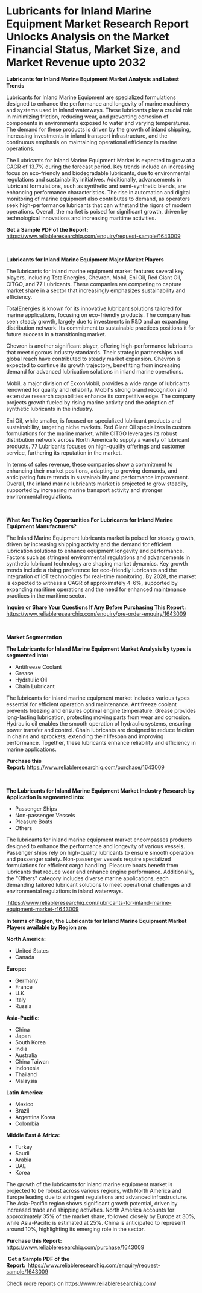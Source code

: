 <p><h1>Lubricants for Inland Marine Equipment Market Research Report Unlocks Analysis on the Market Financial Status, Market Size, and Market Revenue upto 2032</h1></p><p><strong>Lubricants for Inland Marine Equipment Market Analysis and Latest Trends</strong></p>
<p><p>Lubricants for Inland Marine Equipment are specialized formulations designed to enhance the performance and longevity of marine machinery and systems used in inland waterways. These lubricants play a crucial role in minimizing friction, reducing wear, and preventing corrosion of components in environments exposed to water and varying temperatures. The demand for these products is driven by the growth of inland shipping, increasing investments in inland transport infrastructure, and the continuous emphasis on maintaining operational efficiency in marine operations.</p><p>The Lubricants for Inland Marine Equipment Market is expected to grow at a CAGR of 13.7% during the forecast period. Key trends include an increasing focus on eco-friendly and biodegradable lubricants, due to environmental regulations and sustainability initiatives. Additionally, advancements in lubricant formulations, such as synthetic and semi-synthetic blends, are enhancing performance characteristics. The rise in automation and digital monitoring of marine equipment also contributes to demand, as operators seek high-performance lubricants that can withstand the rigors of modern operations. Overall, the market is poised for significant growth, driven by technological innovations and increasing maritime activities.</p></p>
<p><strong>Get a Sample PDF of the Report:&nbsp;</strong> <a href="https://www.reliableresearchiq.com/enquiry/request-sample/1643009?utm_campaign=1870&utm_medium=2&utm_source=Github&utm_content=ia&utm_term=12012025&utm_id=lubricants-for-inland-marine-equipment">https://www.reliableresearchiq.com/enquiry/request-sample/1643009</a></p>
<p>&nbsp;</p>
<p><strong>Lubricants for Inland Marine Equipment Major Market Players</strong></p>
<p><p>The lubricants for inland marine equipment market features several key players, including TotalEnergies, Chevron, Mobil, Eni Oil, Red Giant Oil, CITGO, and 77 Lubricants. These companies are competing to capture market share in a sector that increasingly emphasizes sustainability and efficiency.</p><p>TotalEnergies is known for its innovative lubricant solutions tailored for marine applications, focusing on eco-friendly products. The company has seen steady growth, largely due to investments in R&D and an expanding distribution network. Its commitment to sustainable practices positions it for future success in a transitioning market.</p><p>Chevron is another significant player, offering high-performance lubricants that meet rigorous industry standards. Their strategic partnerships and global reach have contributed to steady market expansion. Chevron is expected to continue its growth trajectory, benefitting from increasing demand for advanced lubrication solutions in inland marine operations.</p><p>Mobil, a major division of ExxonMobil, provides a wide range of lubricants renowned for quality and reliability. Mobil's strong brand recognition and extensive research capabilities enhance its competitive edge. The company projects growth fueled by rising marine activity and the adoption of synthetic lubricants in the industry.</p><p>Eni Oil, while smaller, is focused on specialized lubricant products and sustainability, targeting niche markets. Red Giant Oil specializes in custom formulations for the marine market, while CITGO leverages its robust distribution network across North America to supply a variety of lubricant products. 77 Lubricants focuses on high-quality offerings and customer service, furthering its reputation in the market.</p><p>In terms of sales revenue, these companies show a commitment to enhancing their market positions, adapting to growing demands, and anticipating future trends in sustainability and performance improvement. Overall, the inland marine lubricants market is projected to grow steadily, supported by increasing marine transport activity and stronger environmental regulations.</p></p>
<p>&nbsp;</p>
<p><strong>What Are The Key Opportunities For Lubricants for Inland Marine Equipment Manufacturers?</strong></p>
<p><p>The Inland Marine Equipment lubricants market is poised for steady growth, driven by increasing shipping activity and the demand for efficient lubrication solutions to enhance equipment longevity and performance. Factors such as stringent environmental regulations and advancements in synthetic lubricant technology are shaping market dynamics. Key growth trends include a rising preference for eco-friendly lubricants and the integration of IoT technologies for real-time monitoring. By 2028, the market is expected to witness a CAGR of approximately 4-6%, supported by expanding maritime operations and the need for enhanced maintenance practices in the maritime sector.</p></p>
<p><strong>Inquire or Share Your Questions If Any Before Purchasing This Report:</strong> <a href="https://www.reliableresearchiq.com/enquiry/pre-order-enquiry/1643009?utm_campaign=1870&utm_medium=2&utm_source=Github&utm_content=ia&utm_term=12012025&utm_id=lubricants-for-inland-marine-equipment">https://www.reliableresearchiq.com/enquiry/pre-order-enquiry/1643009</a></p>
<p>&nbsp;</p>
<p><strong>Market Segmentation</strong></p>
<p><strong>The Lubricants for Inland Marine Equipment Market Analysis by types is segmented into:</strong></p>
<p><ul><li>Antifreeze Coolant</li><li>Grease</li><li>Hydraulic Oil</li><li>Chain Lubricant</li></ul></p>
<p><p>The lubricants for inland marine equipment market includes various types essential for efficient operation and maintenance. Antifreeze coolant prevents freezing and ensures optimal engine temperature. Grease provides long-lasting lubrication, protecting moving parts from wear and corrosion. Hydraulic oil enables the smooth operation of hydraulic systems, ensuring power transfer and control. Chain lubricants are designed to reduce friction in chains and sprockets, extending their lifespan and improving performance. Together, these lubricants enhance reliability and efficiency in marine applications.</p></p>
<p><strong>Purchase this Report:&nbsp;</strong><a href="https://www.reliableresearchiq.com/purchase/1643009?utm_campaign=1870&utm_medium=2&utm_source=Github&utm_content=ia&utm_term=12012025&utm_id=lubricants-for-inland-marine-equipment">https://www.reliableresearchiq.com/purchase/1643009</a></p>
<p>&nbsp;</p>
<p><strong>The Lubricants for Inland Marine Equipment Market Industry Research by Application is segmented into:</strong></p>
<p><ul><li>Passenger Ships</li><li>Non-passenger Vessels</li><li>Pleasure Boats</li><li>Others</li></ul></p>
<p><p>The lubricants for inland marine equipment market encompasses products designed to enhance the performance and longevity of various vessels. Passenger ships rely on high-quality lubricants to ensure smooth operation and passenger safety. Non-passenger vessels require specialized formulations for efficient cargo handling. Pleasure boats benefit from lubricants that reduce wear and enhance engine performance. Additionally, the "Others" category includes diverse marine applications, each demanding tailored lubricant solutions to meet operational challenges and environmental regulations in inland waterways.</p></p>
<p><a href="https://www.reliableresearchiq.com/lubricants-for-inland-marine-equipment-market-r1643009?utm_campaign=1870&utm_medium=2&utm_source=Github&utm_content=ia&utm_term=12012025&utm_id=lubricants-for-inland-marine-equipment">&nbsp;https://www.reliableresearchiq.com/lubricants-for-inland-marine-equipment-market-r1643009</a></p>
<p><strong>In terms of Region, the Lubricants for Inland Marine Equipment Market Players available by Region are:</strong></p>
<p>
    <p> <strong> North America: </strong>
        <ul>
            <li>United States</li>
            <li>Canada</li>
        </ul>
        </p> 
    <p> <strong> Europe: </strong>
        <ul>
            <li>Germany</li>
            <li>France</li>
            <li>U.K.</li>
            <li>Italy</li>
            <li>Russia</li>
        </ul>
        </p> 
    <p> <strong> Asia-Pacific: </strong>
        <ul>
            <li>China</li>
            <li>Japan</li>
            <li>South Korea</li>
            <li>India</li>
            <li>Australia</li>
            <li>China Taiwan</li>
            <li>Indonesia</li>
            <li>Thailand</li>
            <li>Malaysia</li>
        </ul>
        </p> 
    <p> <strong> Latin America: </strong>
        <ul>
            <li>Mexico</li>
            <li>Brazil</li>
            <li>Argentina Korea</li>
            <li>Colombia</li>
        </ul>
        </p> 
    <p> <strong> Middle East & Africa: </strong>
        <ul>
            <li>Turkey</li>
            <li>Saudi</li>
            <li>Arabia</li>
            <li>UAE</li>
            <li>Korea</li>
        </ul>
    </p>
    </p>
<p><p>The growth of the lubricants for inland marine equipment market is projected to be robust across various regions, with North America and Europe leading due to stringent regulations and advanced infrastructure. The Asia-Pacific region shows significant growth potential, driven by increased trade and shipping activities. North America accounts for approximately 35% of the market share, followed closely by Europe at 30%, while Asia-Pacific is estimated at 25%. China is anticipated to represent around 10%, highlighting its emerging role in the sector.</p></p>
<p><strong>Purchase this Report: </strong><a href="https://www.reliableresearchiq.com/purchase/1643009?utm_campaign=1870&utm_medium=2&utm_source=Github&utm_content=ia&utm_term=12012025&utm_id=lubricants-for-inland-marine-equipment">https://www.reliableresearchiq.com/purchase/1643009</a></p>
<p>&nbsp;<strong>Get a Sample PDF of the Report:&nbsp;&nbsp;</strong><a href="https://www.reliableresearchiq.com/enquiry/request-sample/1643009?utm_campaign=1870&utm_medium=2&utm_source=Github&utm_content=ia&utm_term=12012025&utm_id=lubricants-for-inland-marine-equipment">https://www.reliableresearchiq.com/enquiry/request-sample/1643009</a></p>
<p><strong></strong></p>
<p>Check more reports on <a href="https://www.reliableresearchiq.com/?utm_campaign=1870&utm_medium=2&utm_source=Github&utm_content=ia&utm_term=12012025&utm_id=lubricants-for-inland-marine-equipment">https://www.reliableresearchiq.com/</a></p>